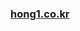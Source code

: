 
<!---
sonhl0723/sonhl0723 is a ✨ special ✨ repository because its `README.md` (this file) appears on your GitHub profile.
You can click the Preview link to take a look at your changes..
--->

<!-- ![Hong_il GitHub stats](https://github-readme-stats.vercel.app/api?username=sonhl0723&&show_icons=true&theme=graywhite) -->

<!-- [![Velog's GitHub stats](https://velog-readme-stats.vercel.app/api/badge?name=Hong_il)](https://velog.io/@sonhl0723)  -->

### [hong1.co.kr](https://hong1.co.kr/)

<!-- ### [외장하드](https://mixolydian-lobster-0e6.notion.site/e52d803653fd43b2a4193d59922ede58?v=ead881de8609479c94a2782a0baeb245) -->
